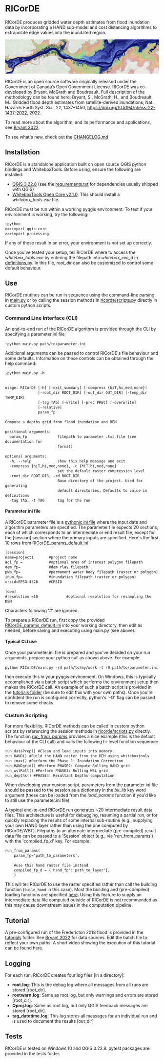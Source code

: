 # RICorDE
RICorDE produces gridded water depth estimates from flood inundation data by incorporating a HAND sub-model and cost distancing algorithms to extrapolate edge values into the inundated region. 

![img](/img/cover.png)

RICorDE is an open source software originally released under the Government of Canada’s Open Government License. RICorDE was co-developed by Bryant, McGrath and Boudreault. Full description of the methodology can be found here: Bryant, S., McGrath, H., and Boudreault, M.: Gridded flood depth estimates from satellite-derived inundations, Nat. Hazards Earth Syst. Sci., 22, 1437–1450, https://doi.org/10.5194/nhess-22-1437-2022, 2022.

To read more about the algorithm, and its performance and applications, see [Bryant 2022](https://nhess.copernicus.org/articles/22/1437/2022/nhess-22-1437-2022.html).

To see what's new, check out the [CHANGELOG.md](CHANGELOG.md)

## Installation
RICorDE is a standalone application built on open source QGIS python bindings and WhiteboxTools.  Before using, ensure the following are installed:

- [QGIS 3.22.8](https://download.qgis.org/downloads/) (see the [requirements.txt](requirements.txt) for dependencies usually shipped with QGIS)
- [WhiteboxTools Open Core v2.1.0](https://www.whiteboxgeo.com/download-whiteboxtools/). This should install a _whitebox_tools.exe_ file. 

RICorDE must be run within a working pyqgis environment. To test if your environment is working, try the following:

    ~python
    >>>import qgis.core
    >>>import processing

If any of these result in an error, your environment is not set up correctly. 

Once you've tested your setup, tell RICorDE where to access the _whitebox_tools.exe_ by entering the filepath into  _whitebox_exe_d_ in [definitions.py](definitions.py). In this file, _root_dir_ can also be customized to control some default behaviour. 

## Use
RICorDE routines can be run in sequence using the command-line parsing in [main.py](main.py) or by calling the session methods in [ricorde/scripts.py](ricorde/scripts.py) directly in custom python scripts.

### Command Line Interface (CLI)
An end-to-end run of the RICorDE algorithm is provided through the CLI by specifying a parameter.ini file:

`~python main.py path/to/parameter.ini`

Additional arguments can be passed to control RICorDE's file behaviour and some defaults. Information on these controls can be obtained through the help command:

    ~python main.py -h

 
    usage: RICorDE [-h] [-exit_summary] [-compress {hiT,hi,med,none}]
                   [-root_dir ROOT_DIR] [-out_dir OUT_DIR] [-temp_dir TEMP_DIR]
                   [-tag TAG] [-write] [-prec PREC] [-overwrite]
                   [-relative]
                   param_fp

    Compute a depths grid from flood inundation and DEM

    positional arguments:
      param_fp              filepath to parameter .txt file (see documentation for
                            format)

    optional arguments:
      -h, --help            show this help message and exit
      -compress {hiT,hi,med,none}, -c {hiT,hi,med,none}
                            set the default raster compression level
      -root_dir ROOT_DIR, -rd ROOT_DIR
                            Base directory of the project. Used for generating
                            default directories. Defaults to value in definitions
      -tag TAG, -t TAG      tag for the run

 


#### Parameter.ini file

A RICorDE parameter file is a [pythonic ini file](https://docs.python.org/3/library/configparser.html#supported-ini-file-structure) where the input data and algorithm parameters are specified. The parameter file expects 20 sections, each of which corresponds to an intermediate or end result file, except for the [session] section where the primary inputs are specified. Here's the first 10 rows from [RICorDE_params_default.ini](RICorDE_params_default.ini) 

    [session]
    name=project1       #project name
    aoi_fp =            #optional area of interest polygon filepath
    dem_fp=             #dem rlay filepath
    pwb_fp=             #permanent water body filepath (raster or polygon)
    inun_fp=            #inundation filepath (raster or polygon)
    crsid=EPSG:4326     #CRSID

    [dem]
    #resolution =10             #optional resolution for resampling the DEM

Characters following '#' are ignored. 

To prepare a RICorDE run, first copy the provided [RICorDE_params_default.ini](RICorDE_params_default.ini) into your working directory, then edit as needed, before saving and executing using main.py (see above).

#### Typical CLI use

Once your parameter.ini file is prepared and you've decided on your run arguments, prepare your python call as shown above. For example:

`python RICorDE/main.py -rd path/to/my/work -t r0 path/to/parameter.ini`

then execute this in your pyqgis environment. On Windows, this is typically accomplished via a batch script which performs the environment setup then makes the RICorDE call. An example of such a batch script is provided in the [tutorials folder](tutorial\bryant2022_fred12\run_tutorial.bat) (be sure to edit this with your own paths). Once you're confident the run is configured correctly, python's '-O' flag can be passed to remove some checks. 

### Custom Scripting

For more flexibility, RICorDE methods can be called in custom python scripts by referencing the session methods in [ricorde/scripts.py](ricorde/scripts.py) directly. The function [_run_from_params_](ricorde/runrs.py) provides a nice example (this is the default behaviour of the CLI call) and calls the following hi-level function sequence: 

    run_dataPrep() #Clean and load inputs into memory.
    run_HAND() #Build the HAND raster from the DEM using whiteboxtools
    run_imax() #Perform the Phase 1: Inundation Correction
    run_HANDgrid() #Perform PHASE2: Compute Rolling HAND grid
    run_wslRoll() #Perform PHASE3: Rolling WSL grid
    run_depths() #PHASE4: Resultant Depths computation
    
When developing your custom script, parameters from the parameter.ini file should be passed to the session as a dictionary in the _bk_lib_ key word argument (these can be loaded from the _load_params_ function if you'd like to still use the parameter.ini file). 

A typical end-to-end RICorDE run generates ~20 intermediate result data files. This architecture is useful for debugging, resuming a partial run, or for quickly replacing the results of some internal sub-routine (e.g., supplying your own HAND layer rather than using the one computed by RICorDE/WBT). Filepaths to an alternate intermediate (pre-compiled) result data file can be passed to a 'Session' object (e.g., via 'run_from_params') with the 'compiled_fp_d' key. For example:

    run_from_params(
        param_fp='path_to_parameters',

        #use this hand raster file instead
        compiled_fp_d = {'hand_fp':'path_to_layer'},
        )

This will tell RICorDE to use the raster specified rather than call the building function (`build_hand` in this case). Most the building and (pre-compiled) loading functions are specified [here](https://github.com/cefect/RICorDE/blob/8579036e0747c4d97c391968772832f73d564741/ricorde/scripts.py#L66). Using this feature to supply an intermediate data file computed outside of RICorDE is not recommended as this may cause downstream issues in the computation pipeline. 

## Tutorial

A pre-configured run of the Fredericton 2018 flood is provided in the [tutorials](tutorials\bryant2022_fred12) folder. See [Bryant 2022](https://nhess.copernicus.org/articles/22/1437/2022/nhess-22-1437-2022.html) for data sources. Edit the batch file to reflect your own paths. A short video showing the execution of this tutorial can be found [here](https://youtu.be/BzAeMpCo23c).

## Logging

For each run, RICorDE creates four log files [in a directory]:

- __root.log__: This is the debug log where all messages from all runs are stored [root_dir]. 
- __rootwarn.log__: Same as root.log, but only warnings and errors are stored [root_dir].
- __Qproj.log__: Same as root.log, but only QGIS feedback messages are stored [root_dir].
- __tag_datetime.log__: This log stores all messages for an individual run and is used to document the results [out_dir]

## Tests

RICorDE is tested on Windows 10 and QGIS 3.22.8. pytest packages are provided in the tests folder. 

